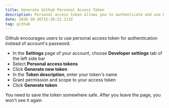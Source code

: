 ```yaml
---
title: Generate Github Personal Access Token
description: Personal access token allows you to authenticate and use Github API
date: 2020-10-26T15:26:52.213Z
tag: github
---
```

Github encourages users to use personal access token for authentication instead of account's password.

* In the **Settings** page of your account, choose **Developer settings** tab of the left side bar
* Select **Personal access tokens**
* Click **Generate new token**
* In the **Token description**, enter your token's name
* Grant permission and scope to your access token
* Click **Generate token**

You need to save the token somewhere safe. After you leave the page, you won't see it again
